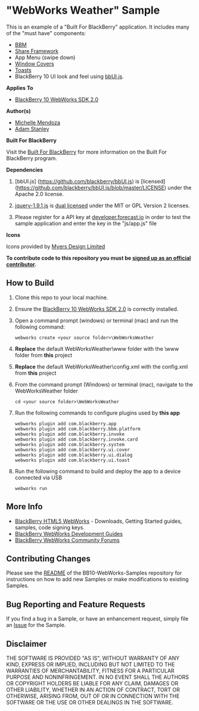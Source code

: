 # "WebWorks Weather" Sample

This is an example of a "Built For BlackBerry" application.  It includes many of the "must have" components:
* [BBM](https://github.com/blackberry/BB10-WebWorks-Samples/tree/master/bbm)
* [Share Framework](https://github.com/blackberry/BB10-WebWorks-Samples/tree/master/ShareTargets)
* App Menu (swipe down)
* [Window Covers](https://github.com/blackberry/BB10-WebWorks-Samples/tree/master/WindowCovers)
* [Toasts](https://github.com/blackberry/BB10-WebWorks-Samples/tree/master/Toast)
*  BlackBerry 10 UI look and feel using [bbUI.js](https://github.com/blackberry/bbUI.js).

**Applies To**

* [BlackBerry 10 WebWorks SDK 2.0](https://developer.blackberry.com/html5/download/sdk)

**Author(s)**

* [Michelle Mendoza](http://www.twitter.com/mendozamiche)
* [Adam Stanley](http://www.twitter.com/n_adam_stanley)

**Built For BlackBerry**

Visit the [Built For BlackBerry](https://developer.blackberry.com/builtforblackberry/documentation/overview.html) for more information on the Built For BlackBerry program.

**Dependencies**

1. [bbUI.js] (https://github.com/blackberry/bbUI.js) is [licensed] (https://github.com/blackberry/bbUI.js/blob/master/LICENSE) under the Apache 2.0 license.

2. [jquery-1.9.1.js](http://code.jquery.com/jquery-1.9.1.js) is [dual licensed](http://jquery.org/license/) under the MIT or GPL Version 2 licenses.

3. Please register for a API key at [developer.forecast.io](http://developer.forecast.io) in order to test the sample application and enter the key in the "js/app.js" file

**Icons**

Icons provided by [Myers Design Limited](http://myersdesign.com/resources/)

**To contribute code to this repository you must be [signed up as an official contributor](http://blackberry.github.com/howToContribute.html).**

## How to Build

1. Clone this repo to your local machine.

2. Ensure the [BlackBerry 10 WebWorks SDK 2.0](https://developer.blackberry.com/html5/download/sdk) is correctly installed.

3. Open a command prompt (windows) or terminal (mac) and run the following command:

	```
	webworks create <your source folder>\WebWorksWeather
	```

4. **Replace** the default WebWorksWeather\www folder with the \www folder from **this** project

5. **Replace** the default WebWorksWeather\config.xml with the config.xml from **this** project

6. From the command prompt (Windows) or terminal (mac), navigate to the WebWorksWeather folder

	```
	cd <your source folder>\WebWorksWeather
	```

7. Run the following commands to configure plugins used by **this app**

	```
	webworks plugin add com.blackberry.app
	webworks plugin add com.blackberry.bbm.platform
	webworks plugin add com.blackberry.invoke
	webworks plugin add com.blackberry.invoke.card
	webworks plugin add com.blackberry.system
	webworks plugin add com.blackberry.ui.cover
	webworks plugin add com.blackberry.ui.dialog
	webworks plugin add com.blackberry.ui.toast
	```

8. Run the following command to build and deploy the app to a device connected via USB

	```
	webworks run
	```


## More Info

* [BlackBerry HTML5 WebWorks](https://bdsc.webapps.blackberry.com/html5/) - Downloads, Getting Started guides, samples, code signing keys.
* [BlackBerry WebWorks Development Guides](https://bdsc.webapps.blackberry.com/html5/documentation)
* [BlackBerry WebWorks Community Forums](http://supportforums.blackberry.com/t5/Web-and-WebWorks-Development/bd-p/browser_dev)

## Contributing Changes

Please see the [README](https://github.com/blackberry/BB10-WebWorks-Samples) of the BB10-WebWorks-Samples repository for instructions on how to add new Samples or make modifications to existing Samples.

## Bug Reporting and Feature Requests

If you find a bug in a Sample, or have an enhancement request, simply file an [Issue](https://github.com/blackberry/BB10-WebWorks-Samples/issues) for the Sample.

## Disclaimer

THE SOFTWARE IS PROVIDED "AS IS", WITHOUT WARRANTY OF ANY KIND, EXPRESS OR IMPLIED, INCLUDING BUT NOT LIMITED TO THE WARRANTIES OF MERCHANTABILITY, FITNESS FOR A PARTICULAR PURPOSE AND NONINFRINGEMENT. IN NO EVENT SHALL THE AUTHORS OR COPYRIGHT HOLDERS BE LIABLE FOR ANY CLAIM, DAMAGES OR OTHER LIABILITY, WHETHER IN AN ACTION OF CONTRACT, TORT OR OTHERWISE, ARISING FROM, OUT OF OR IN CONNECTION WITH THE SOFTWARE OR THE USE OR OTHER DEALINGS IN THE SOFTWARE.
